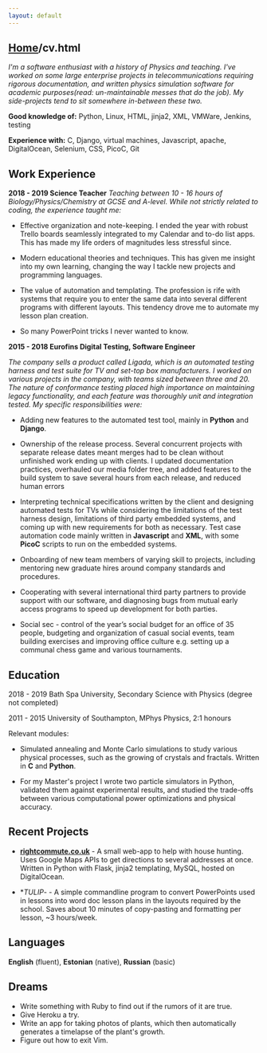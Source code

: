 ```yaml
---
layout: default
---
```


## [Home](./index.html)/cv.html


*I'm a software enthusiast with a history of Physics and teaching. I've worked on some large enterprise projects
 in telecommunications requiring rigorous documentation, and written physics simulation 
 software for academic purposes(read: un-maintainable messes that do the job). My side-projects tend to sit somewhere 
 in-between these two.*

**Good knowledge of:** Python, Linux, HTML, jinja2, XML, VMWare, Jenkins, testing

**Experience with:** C, Django, virtual machines, Javascript, apache, DigitalOcean, Selenium, CSS, PicoC, Git

Work Experience
---------------
**2018 - 2019 Science Teacher**
*Teaching between 10 - 16 hours of Biology/Physics/Chemistry at GCSE and A-level. While not strictly related to
coding, the experience taught me:*

- Effective organization and note-keeping. I ended the year with robust Trello boards seamlessly integrated to 
my Calendar and to-do list apps. This has made my life orders of magnitudes less stressful since. 

- Modern educational theories and techniques. This has given me insight into my own learning, changing the way 
I tackle new projects and programming languages.

- The value of automation and templating. The profession is rife with systems that require you to enter the same
data into several different programs with different layouts. This tendency drove me to automate my lesson plan creation. 

- So many PowerPoint tricks I never wanted to know. 


**2015 - 2018 Eurofins Digital Testing, Software Engineer**

*The company sells a product called Ligada, which is an automated testing harness and test suite for TV and set-top box manufacturers. I worked on various projects in the company, with teams sized between three 
and 20. The nature of conformance testing placed high importance on maintaining legacy functionality, and each feature was thoroughly unit and integration tested. My specific responsibilities were:*

- Adding new features to the automated test tool, mainly in **Python** and **Django**. 

- Ownership of the release process. Several concurrent projects with separate release dates meant merges had to be clean without unfinished work ending up with clients. I updated documentation practices, overhauled our media folder tree, 
and added features to the build system to save several hours from each release, and reduced human errors

- Interpreting technical specifications written by the client and designing automated tests for TVs while considering the limitations of the test harness design, limitations of third party embedded systems, and coming up with new requirements for both as necessary. Test case automation code mainly written in **Javascript** and **XML**, with some **PicoC** scripts to run on the embedded systems. 

- Onboarding of new team members of varying skill to projects, including mentoring new graduate hires around company standards and procedures.

- Cooperating with several international third party partners to provide support with our software, and diagnosing bugs from mutual early access programs to speed up development for both parties. 

- Social sec - control of the year’s social budget for an office of 35 people, budgeting and organization of casual social events, team building exercises and improving office culture e.g. setting up a communal chess game and various tournaments.


Education
---------------

2018 - 2019 Bath Spa University, Secondary Science with Physics (degree not completed)

2011 - 2015 University of Southampton, MPhys Physics, 2:1 honours

Relevant modules: 

- Simulated annealing and Monte Carlo simulations to study various physical processes, such as the growing of crystals and fractals. Written in **C** and **Python**. 

- For my Master's project I wrote two particle simulators in Python, validated them against experimental results, and studied the trade-offs between various computational power optimizations and physical accuracy.

Recent Projects
---------------

- [**rightcommute.co.uk**](https://www.rightcommute.app) - A small web-app to help with house hunting. Uses Google Maps APIs to get directions to several addresses at once. Written in Python with Flask, jinja2 templating, MySQL, hosted on DigitalOcean. 

- **TULIP*- - A simple commandline program to convert PowerPoints used in lessons into word doc lesson plans in the layouts required by the school. Saves about 10 minutes of copy-pasting and formatting per lesson, ~3 hours/week.

Languages
----------
**English** (fluent), **Estonian** (native), **Russian** (basic)

Dreams
-------
* Write something with Ruby to find out if the rumors of it are true.
* Give Heroku a try. 
* Write an app for taking photos of plants, which then automatically generates a timelapse of the plant's growth. 
* Figure out how to exit Vim.
